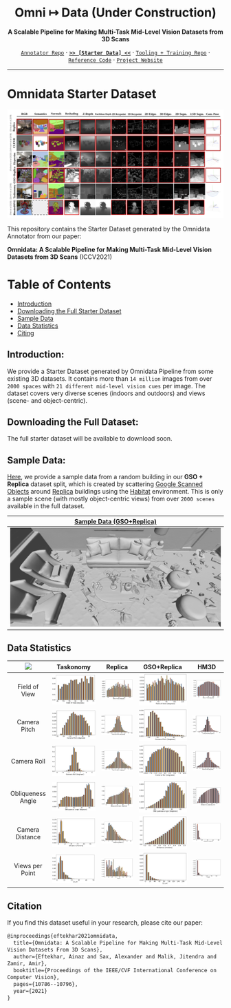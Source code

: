 <div align="center">

# Omni ↦ Data (Under Construction)
**A Scalable Pipeline for Making Multi-Task Mid-Level Vision Datasets from 3D Scans**

  
[`Annotator Repo`](https://github.com/Ainaz99/omnidata-annotator) &centerdot; [**`>> [Starter Data] <<`**](https://github.com/EPFL-VILAB/omnidata-dataset) &centerdot;  [`Tooling + Training Repo`](https://github.com/Ainaz99/omnidata-tools) &centerdot;  [`Reference Code`](https://github.com/Ainaz99/Omnidata) &centerdot; [`Project Website`](https://omnidata.vision)

</div>

---

Omnidata Starter Dataset
=================
![](./assets/starter_dataset.png)

This repository contains the Starter Dataset generated by the Omnidata Annotator from our paper:

**Omnidata: A Scalable Pipeline for Making Multi-Task Mid-Level Vision Datasets from 3D Scans** (ICCV2021)

Table of Contents
=================
   * [Introduction](#introduction)
   * [Downloading the Full Starter Dataset](#downloading-the-full-dataset)
   * [Sample Data](#sample-data)
   * [Data Statistics](#data-statistics)
   * [Citing](#citation)

## Introduction:
We provide a Starter Dataset generated by Omnidata Pipeline from some existing 3D datasets. It contains more than `14 million` images from over `2000 spaces` with `21 different mid-level vision cues` per image. The dataset covers very diverse scenes (indoors and outdoors) and views (scene- and object-centric).

## Downloading the Full Dataset:
The full starter dataset will be available to download soon.

## Sample Data:
[Here](https://github.com/Ainaz99/omnidata-sample-data), we provide a sample data from a random building in our **GSO + Replica** dataset split, which is created by scattering [Google Scanned Objects](https://app.ignitionrobotics.org/GoogleResearch/fuel/collections/Google%20Scanned%20Objects) around [Replica](https://github.com/facebookresearch/Replica-Dataset) buildings using the [Habitat](https://github.com/facebookresearch/habitat-sim) environment. This is only a sample scene (with mostly object-centric views) from over `2000 scenes` available in the full dataset.

| [Sample Data (GSO+Replica)](https://github.com/Ainaz99/omnidata-sample-data) | 
| :-------------: |
| ![](./assets/mesh1.png) 



## Data Statistics
| ![](./assets/statistics/train_test_val) | Taskonomy | Replica | GSO+Replica | HM3D |
| :-------------: |:-------------:|:-------------:|:-------------:|:-------------:| 
| Field of View | ![](./assets/statistics/field_of_view/taskonomy_field_of_view.png) | ![](./assets/statistics/field_of_view/replica_field_of_view.png) | ![](./assets/statistics/field_of_view/gso_field_of_view.png) | ![](./assets/statistics/field_of_view/hm3d_field_of_view.png)  |
| Camera Pitch |![](./assets/statistics/camera_pitch/taskonomy_camera_pitch.png) | ![](./assets/statistics/camera_pitch/replica_camera_pitch.png) | ![](./assets/statistics/camera_pitch/gso_camera_pitch.png) | ![](./assets/statistics/camera_pitch/hm3d_camera_pitch.png)  |
| Camera Roll | ![](./assets/statistics/camera_roll/taskonomy_camera_roll.png) | ![](./assets/statistics/camera_roll/replica_camera_roll.png) | ![](./assets/statistics/camera_roll/gso_camera_roll.png) | ![](./assets/statistics/camera_roll/hm3d_camera_roll.png)  | 
| Obliqueness Angle | ![](./assets/statistics/obliqueness_angle/taskonomy_obliqueness_angle.png) | ![](./assets/statistics/obliqueness_angle/replica_obliqueness_angle.png) | ![](./assets/statistics/obliqueness_angle/gso_obliqueness_angle.png) | ![](./assets/statistics/obliqueness_angle/hm3d_obliqueness_angle.png)  |
| Camera Distance | ![](./assets/statistics/camera_distance/taskonomy_camera_distance.png) | ![](./assets/statistics/camera_distance/replica_camera_distance.png) | ![](./assets/statistics/camera_distance/gso_camera_distance.png) | ![](./assets/statistics/camera_distance/hm3d_camera_distance.png)  |
| Views per Point | ![](./assets/statistics/views_per_point/taskonomy_views_per_point.png) | ![](./assets/statistics/views_per_point/replica_views_per_point.png) | ![](./assets/statistics/views_per_point/gso_views_per_point.png) | ![](./assets/statistics/views_per_point/hm3d_views_per_point.png)  |


## Citation
If you find this dataset useful in your research, please cite our paper:
```
@inproceedings{eftekhar2021omnidata,
  title={Omnidata: A Scalable Pipeline for Making Multi-Task Mid-Level Vision Datasets From 3D Scans},
  author={Eftekhar, Ainaz and Sax, Alexander and Malik, Jitendra and Zamir, Amir},
  booktitle={Proceedings of the IEEE/CVF International Conference on Computer Vision},
  pages={10786--10796},
  year={2021}
}
```
